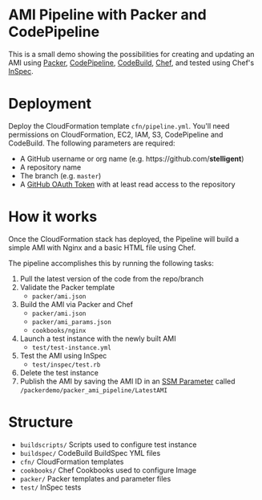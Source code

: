 # AMI Pipeline with Packer and CodePipeline
This is a small demo showing the possibilities for creating and updating an AMI using [Packer](https://www.packer.io/), [CodePipeline](https://aws.amazon.com/codepipeline/), [CodeBuild](https://aws.amazon.com/codebuild/), [Chef](https://www.chef.io), and tested using Chef's [InSpec](https://www.chef.io/inspec/).

# Deployment
Deploy the CloudFormation template `cfn/pipeline.yml`. You'll need permissions on CloudFormation, EC2, IAM, S3, CodePipeline and CodeBuild. The following parameters are required:

* A GitHub username or org name (e.g. ht<span>tps://github</span>.com/**stelligent**)
* A repository name
* The branch (e.g. `master`) 
* A [GitHub OAuth Token](https://help.github.com/articles/creating-a-personal-access-token-for-the-command-line/) with at least read access to the repository

# How it works
Once the CloudFormation stack has deployed, the Pipeline will build a simple AMI with Nginx and a basic HTML file using Chef.

The pipeline accomplishes this by running the following tasks:

1. Pull the latest version of the code from the repo/branch
2. Validate the Packer template
    * `packer/ami.json`
3. Build the AMI via Packer and Chef
    * `packer/ami.json`
    * `packer/ami_params.json`
    * `cookbooks/nginx`
4. Launch a test instance with the newly built AMI 
    * `test/test-instance.yml`
5. Test the AMI using InSpec
    * `test/inspec/test.rb`
6. Delete the test instance
7. Publish the AMI by saving the AMI ID in an [SSM Parameter](https://docs.aws.amazon.com/systems-manager/latest/userguide/systems-manager-paramstore.html) called `/packerdemo/packer_ami_pipeline/LatestAMI`

# Structure
* `buildscripts/` Scripts used to configure test instance
* `buildspec/` CodeBuild BuildSpec YML files
* `cfn/` CloudFormation templates
* `cookbooks/` Chef Cookbooks used to configure Image
* `packer/` Packer templates and parameter files
* `test/` InSpec tests

